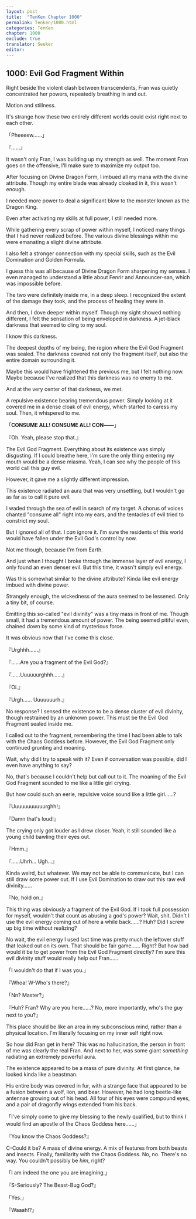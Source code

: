 ```yaml
---
layout: post
title:  "TenKen Chapter 1000"
permalink: Tenken/1000.html
categories: TenKen
chapter: 1000
exclude: true
translator: Seeker
editor: 
---
```

<h2>1000: Evil God Fragment Within</h2>

 Right beside the violent clash between transcendents, Fran was quietly concentrated her powers, repeatedly breathing in and out.

 Motion and stillness.

 It's strange how these two entirely different worlds could exist right next to each other.

「Pheeeew……」

『……』

 It wasn't only Fran, I was building up my strength as well. The moment Fran goes on the offensive, I'll make sure to maximize my output too.

 After focusing on Divine Dragon Form, I imbued all my mana with the divine attribute. Though my entire blade was already cloaked in it, this wasn't enough.

 I needed more power to deal a significant blow to the monster known as the Dragon King.

 Even after activating my skills at full power, I still needed more.

 While gathering every scrap of power within myself, I noticed many things that I had never realized before. The various divine blessings within me were emanating a slight divine attribute.

 I also felt a stronger connection with my special skills, such as the Evil Domination and Golden Formula.

 I guess this was all because of Divine Dragon Form sharpening my senses. I even managed to understand a little about Fenrir and Announcer-san, which was impossible before.

 The two were definitely inside me, in a deep sleep. I recognized the extent of the damage they took, and the process of healing they were in.

 And then, I dove deeper within myself. Though my sight showed nothing different, I felt the sensation of being enveloped in darkness. A jet-black darkness that seemed to cling to my soul.

 I know this darkness.

 The deepest depths of my being, the region where the Evil God Fragment was sealed. The darkness covered not only the fragment itself, but also the entire domain surrounding it.

 Maybe this would have frightened the previous me, but I felt nothing now. Maybe because I've realized that this darkness was no enemy to me.

 And at the very center of that darkness, we met.

 A repulsive existence bearing tremendous power. Simply looking at it covered me in a dense cloak of evil energy, which started to caress my soul. Then, it whispered to me.

「**CONSUME ALL! CONSUME ALL! CON――**」

『Oh. Yeah, please stop that.』

 The Evil God Fragment. Everything about its existence was simply disgusting. If I could breathe here, I'm sure the only thing entering my mouth would be a dense miasma. Yeah, I can see why the people of this world call this guy evil.

 However, it gave me a slightly different impression.

 This existence radiated an aura that was very unsettling, but I wouldn't go as far as to call it pure evil.

 I waded through the sea of evil in search of my target. A chorus of voices chanted "consume all" right into my ears, and the tentacles of evil tried to constrict my soul.

 But I ignored all of that. I *can* ignore it. I'm sure the residents of this world would have fallen under the Evil God's control by now.

 Not me though, because I'm from Earth.

 And just when I thought I broke through the immense layer of evil energy, I only found an even denser evil. But this time, it wasn't simply evil energy.

 Was this somewhat similar to the divine attribute? Kinda like evil energy imbued with divine power.

 Strangely enough, the wickedness of the aura seemed to be lessened. Only a tiny bit, of course.

 Emitting this so-called "evil divinity" was a tiny mass in front of me. Though small, it had a tremendous amount of power. The being seemed pitiful even, chained down by some kind of mysterious force.

 It was obvious now that I've come this close.

『Urghhh……』

『……Are you a fragment of the Evil God?』

『……Uuuuuurghhh……』

『Oi.』

『Urgh…… Uuuuuuurh.』

 No response? I sensed the existence to be a dense cluster of evil divinity, though restrained by an unknown power. This must be the Evil God Fragment sealed inside me.

 I called out to the fragment, remembering the time I had been able to talk with the Chaos Goddess before. However, the Evil God Fragment only continued grunting and moaning.

 Wait, why did I try to speak with it? Even if conversation was possible, did I even have anything to say?

 No, that's because I couldn't help but call out to it. The moaning of the Evil God Fragment sounded to me like a little girl crying.

 But how could such an eerie, repulsive voice sound like a little girl……?

『Uuuuuuuuuuurghh!』

『Damn that's loud!』

 The crying only got louder as I drew closer. Yeah, it still sounded like a young child bawling their eyes out.

『Hmm.』

『……Uhrh… Ugh…』

 Kinda weird, but whatever. We may not be able to communicate, but I can still draw some power out. If I use Evil Domination to draw out this raw evil divinity……

『No, hold on.』

 This thing was obviously a fragment of the Evil God. If I took full possession for myself, wouldn't that count as abusing a god's power? Wait, shit. Didn't I use the evil energy coming out of here a while back……? Huh? Did I screw up big time without realizing?

 No wait, the evil energy I used last time was pretty much the leftover stuff that leaked out on its own. That should be fair game…… Right? But how bad would it be to get power from the Evil God Fragment directly? I'm sure this evil divinity stuff would really help out Fran……

「I wouldn't do that if I was you.」

『Whoa! W-Who's there?』

「Nn? Master?」

『Huh? Fran? Why are you here……? No, more importantly, who's the guy next to you?』

 This place should be like an area in my subconscious mind, rather than a physical location. I'm literally focusing on my inner self right now.

 So how did Fran get in here? This was no hallucination, the person in front of me was clearly the real Fran. And next to her, was some giant *something* radiating an extremely powerful aura.

 The existence appeared to be a mass of pure divinity. At first glance, he looked kinda like a beastman.

 His entire body was covered in fur, with a strange face that appeared to be a fusion between a wolf, lion, and bear. However, he had long beetle-like antennae growing out of his head. All four of his eyes were compound eyes, and a pair of dragonfly wings extended from his back.

「I've simply come to give my blessing to the newly qualified, but to think I would find an apostle of the Chaos Goddess here……」

『You know the Chaos Goddess?』

 C-Could it be? A mass of divine energy. A mix of features from both beasts and insects. Finally, familiarity with the Chaos Goddess. No, no. There's no way. You couldn't possibly be *him*, right?

「I am indeed the one you are imagining.」

『S-Seriously? The Beast-Bug God?』

「Yes.」

『Waaah!?』



